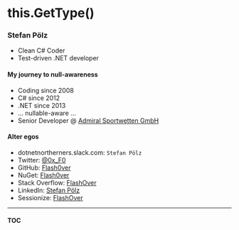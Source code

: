 # this.GetType()

### Stefan Pölz
* Clean C# Coder
* Test-driven .NET developer

#### My journey to null-awareness
* Coding since 2008
* C# since 2012
* .NET since 2013
* ... nullable-aware ...
* Senior Developer @ [Admiral Sportwetten GmbH](https://www.admiral.ag/)

#### Alter egos
* dotnetnortherners.slack.com: `Stefan Pölz`
* Twitter: [@0x_F0](https://twitter.com/0x_F0)
* GitHub: [Flash0ver](https://github.com/Flash0ver)
* NuGet: [Flash0ver](https://www.nuget.org/profiles/Flash0ver)
* Stack Overflow: [FlashOver](https://stackoverflow.com/users/10167996/flashover)
* LinkedIn: [Stefan Pölz](https://www.linkedin.com/in/stefan-pölz-068a271a1/)
* Sessionize: [FlashOver](https://sessionize.com/FlashOver)

---
#### [TOC](./TOC.md)
